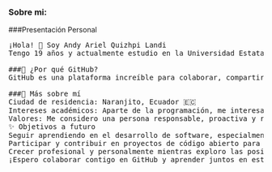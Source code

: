 ### Sobre mi:

###Presentación Personal
<pre>¡Hola! 👋 Soy Andy Ariel Quizhpi Landi
Tengo 19 años y actualmente estudio en la Universidad Estatal de Milagro (UNEMI), donde curso mi primer año en el fascinante mundo del desarrollo de software. Actualmente, me encuentro aprendiendo JavaScript, y estoy emocionado por seguir expandiendo mis conocimientos en bases de datos y otras áreas de la programación.

###🌟 ¿Por qué GitHub?
GitHub es una plataforma increíble para colaborar, compartir ideas y aprender de otros desarrolladores. Mi objetivo es contribuir a proyectos futuros, adquirir experiencia en el desarrollo de software y ser parte de una comunidad que valora el crecimiento colectivo.

###📌 Más sobre mí
Ciudad de residencia: Naranjito, Ecuador 🇪🇨
Intereses académicos: Aparte de la programación, me interesa profundizar en herramientas que ayuden a desarrollar aplicaciones completas y funcionales.
Valores: Me considero una persona responsable, proactiva y respetuosa. Creo firmemente en la importancia del trabajo en equipo y el compromiso con el aprendizaje constante.
✨ Objetivos a futuro
Seguir aprendiendo en el desarrollo de software, especialmente en JavaScript y bases de datos.
Participar y contribuir en proyectos de código abierto para ganar experiencia y ayudar a otros.
Crecer profesional y personalmente mientras exploro las posibilidades que ofrece la tecnología.
¡Espero colaborar contigo en GitHub y aprender juntos en este emocionante camino del desarrollo de software! 🚀</pre>
